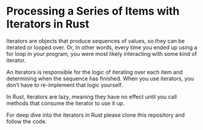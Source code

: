 # Processing a Series of Items with Iterators in Rust
Iterators are objects that produce sequences of values, so they can be iterated or looped over. Or, in other words, every time you ended up using a for loop in your program, you were most likely interacting with some kind of iterator.

An Iterators is responsible for the logic of iterating over each item and determining when the sequence has finished. When you use iterators, you don’t have to re-implement that logic yourself.

In Rust, iterators are lazy, meaning they have no effect until you call methods that consume the iterator to use it up.


For deep dive into the iterators in Rust please clone this repository and follow the code.
